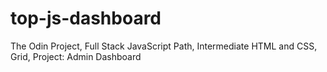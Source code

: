 # top-js-dashboard
The Odin Project, Full Stack JavaScript Path, Intermediate HTML and CSS, Grid, Project: Admin Dashboard
